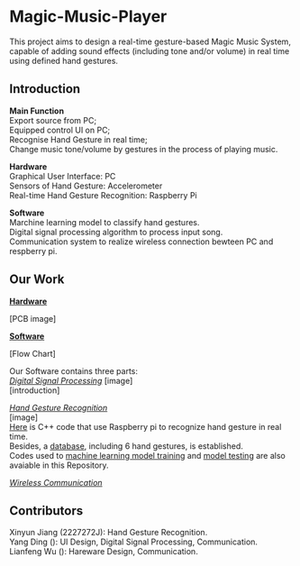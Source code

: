 Magic-Music-Player
==
This project aims to design a real-time gesture-based Magic Music System, capable of adding sound effects (including tone and/or volume) in real time using defined hand gestures.

Introduction
--
**Main Function**<br>
Export source from PC; <br>
Equipped control UI on PC; <br>
Recognise Hand Gesture in real time; <br>
Change music tone/volume by gestures in the process of playing music.<br>

**Hardware**<br>
Graphical User Interface: PC<br>
Sensors of Hand Gesture: Accelerometer<br>
Real-time Hand Gesture Recognition: Raspberry Pi<br>

**Software**<br>
Marchine learning model to classify hand gestures.<br>
Digital signal processing algorithm to process input song.<br>
Communication system to realize wireless connection bewteen PC and respberry pi.<br>

Our Work
--
[**Hardware**](https://github.com/Real-time-embedded10/Magic-Music-Player/tree/master/Hardware)

[PCB image]<br>

[**Software**](https://github.com/Real-time-embedded10/Magic-Music-Player/tree/master/Software)<br>

[Flow Chart]<br>

Our Software contains three parts:<br>
[*Digital Signal Processing*](https://github.com/Real-time-embedded10/Magic-Music-Player/tree/master/Software/Digital%20Signal%20Processing)
[image]<br>
[introduction]<br>

[*Hand Gesture Recognition*](https://github.com/Real-time-embedded10/Magic-Music-Player/tree/master/Software/Hand%20Gesture%20Recognition)<br>
[image]<br>
[Here](https://github.com/Real-time-embedded10/Magic-Music-Player/tree/master/Software/Hand%20Gesture%20Recognition/Real%20Time%20Recognition%20System) is C++ code that use Raspberry pi to recognize hand gesture in real time. <br>
Besides, a [database](https://github.com/Real-time-embedded10/Magic-Music-Player/tree/master/Software/Hand%20Gesture%20Recognition/DATABASE), including 6 hand gestures, is established. <br>
Codes used to [machine learning model training](https://github.com/Real-time-embedded10/Magic-Music-Player/tree/master/Software/Hand%20Gesture%20Recognition/Software%20Used%20in%20Database%20Establishment) and [model testing](https://github.com/Real-time-embedded10/Magic-Music-Player/tree/master/Software/Hand%20Gesture%20Recognition/Software%20Used%20in%20Database%20Establishment) are also avaiable in this Repository.<br>



[*Wireless Communication*](https://github.com/Real-time-embedded10/Magic-Music-Player/tree/master/Software/Wireless%20Communication)


Contributors
--
Xinyun Jiang (2227272J): Hand Gesture Recognition.<br>
Yang Ding (): UI Design, Digital Signal Processing, Communication. <br>
Lianfeng Wu (): Hareware Design, Communication. <br>




